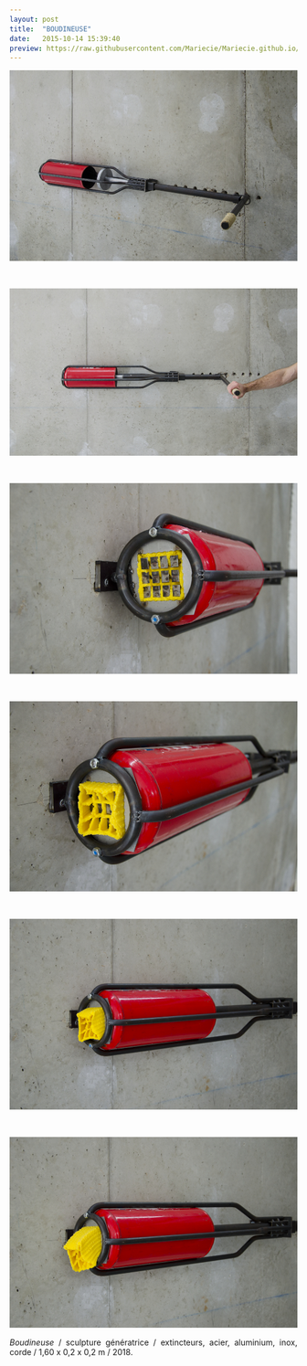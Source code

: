 ```yaml
---
layout: post
title:  "BOUDINEUSE"
date:   2015-10-14 15:39:40
preview: https://raw.githubusercontent.com/Mariecie/Mariecie.github.io/master/images/francois-dufeil-boudineuse-preview.jpg
---
```


<img src="https://raw.githubusercontent.com/Mariecie/Mariecie.github.io/master/images/francois-dufeil-boudineuse%20(2).jpg" alt="Boudineuse.Francois Dufeil"> 
<p>&nbsp;</p> 

<img src="https://raw.githubusercontent.com/Mariecie/Mariecie.github.io/master/images/francois-dufeil-boudineuse%20(4).jpg" alt="Boudineuse.Francois Dufeil"> 
<p>&nbsp;</p>

<img src="https://raw.githubusercontent.com/Mariecie/Mariecie.github.io/master/images/francois-dufeil-boudineuse%20(5).jpg" alt="Boudineuse.Francois Dufeil"> 
<p>&nbsp;</p>

<img src="https://raw.githubusercontent.com/Mariecie/Mariecie.github.io/master/images/francois-dufeil-boudineuse%20(6).jpg" alt="Boudineuse.Francois Dufeil"> 
<p>&nbsp;</p>

<img src="https://raw.githubusercontent.com/Mariecie/Mariecie.github.io/master/images/francois-dufeil-boudineuse%20(7).jpg" alt="Boudineuse.Francois Dufeil"> 
<p>&nbsp;</p>

<img src="https://raw.githubusercontent.com/Mariecie/Mariecie.github.io/master/images/francois-dufeil-boudineuse%20(8).jpg" alt="Boudineuse.Francois Dufeil"> 

<p style="text-align:justify">
<span style="font-style: italic;">Boudineuse</span> / sculpture g&eacute;n&eacute;ratrice / extincteurs, acier, aluminium, inox, corde / 1,60 x 0,2 x 0,2 m / 2018.
</p>
<br>






